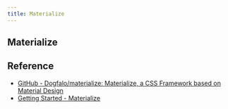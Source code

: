 ```yaml
---
title: Materialize
---
```


## Materialize


## Reference
* [GitHub - Dogfalo/materialize: Materialize, a CSS Framework based on Material Design](https://github.com/Dogfalo/materialize)
* [Getting Started - Materialize](http://materializecss.com/getting-started.html)


